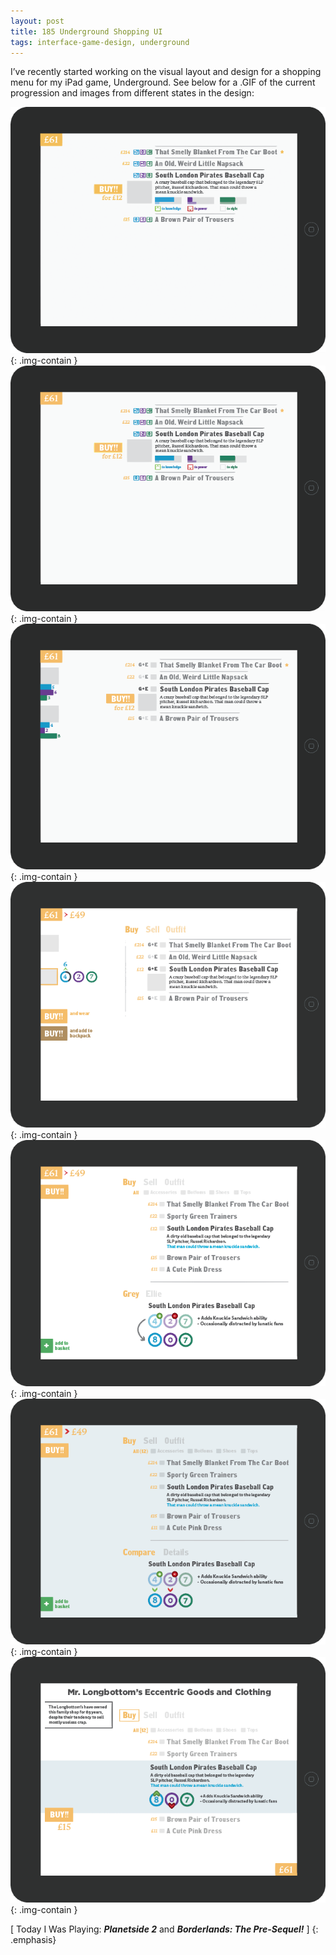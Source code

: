 ```yaml
---
layout: post
title: 185 Underground Shopping UI
tags: interface-game-design, underground
---
```

I’ve recently started working on the visual layout and design for a shopping menu for my iPad game, Underground.  See below for a .GIF of the current progression and images from different states in the design:

![Underground Shopping UI GIF](/img/games/185_Underground_UI.gif "Underground Shopping UI GIF"){: .img-contain }
![Underground Shopping UI 02](/img/games/185_Underground_UI_02.png "Underground Shopping UI 02"){: .img-contain }
![Underground Shopping UI 03](/img/games/185_Underground_UI_03.png "Underground Shopping UI 03"){: .img-contain }
![Underground Shopping UI 04](/img/games/185_Underground_UI_04.png "Underground Shopping UI 04"){: .img-contain }
![Underground Shopping UI 05](/img/games/185_Underground_UI_05.png "Underground Shopping UI 05"){: .img-contain }
![Underground Shopping UI 06](/img/games/185_Underground_UI_06.png "Underground Shopping UI 06"){: .img-contain }
![Underground Shopping UI 07](/img/games/185_Underground_UI_07.png "Underground Shopping UI 07"){: .img-contain }


[ Today I Was Playing: ***Planetside 2*** and ***Borderlands: The Pre-Sequel!*** ]
{: .emphasis}

